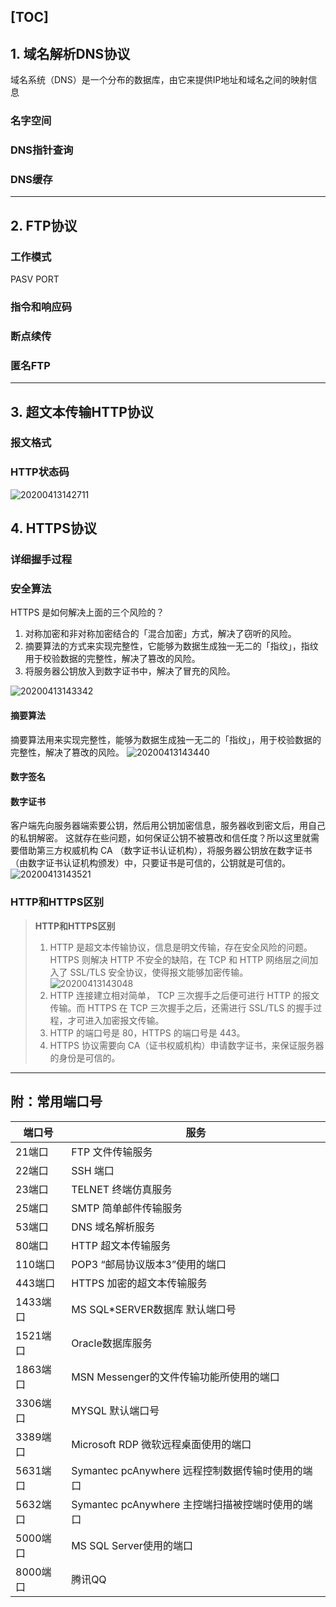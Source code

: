 [TOC]
---
## 1. 域名解析DNS协议
域名系统（DNS）是一个分布的数据库，由它来提供IP地址和域名之间的映射信息
### 名字空间
### DNS指针查询
### DNS缓存
---

## 2. FTP协议
### 工作模式
PASV
PORT
### 指令和响应码
### 断点续传
### 匿名FTP

---

## 3. 超文本传输HTTP协议

### 报文格式

### HTTP状态码
![20200413142711](https://i.loli.net/2020/04/13/BhFS9qLJ1dQEOze.png)

## 4. HTTPS协议
### 详细握手过程
### 安全算法
HTTPS 是如何解决上面的三个风险的？
1. 对称加密和非对称加密结合的「混合加密」方式，解决了窃听的风险。
2. 摘要算法的方式来实现完整性，它能够为数据生成独一无二的「指纹」，指纹用于校验数据的完整性，解决了篡改的风险。
3. 将服务器公钥放入到数字证书中，解决了冒充的风险。

![20200413143342](https://i.loli.net/2020/04/13/sFVJhnR3A1oLYjt.png)
#### 摘要算法
摘要算法用来实现完整性，能够为数据生成独一无二的「指纹」，用于校验数据的完整性，解决了篡改的风险。
![20200413143440](https://i.loli.net/2020/04/13/qaFYBKGd8clnNQ4.png)
#### 数字签名
#### 数字证书
客户端先向服务器端索要公钥，然后用公钥加密信息，服务器收到密文后，用自己的私钥解密。
这就存在些问题，如何保证公钥不被篡改和信任度？所以这里就需要借助第三方权威机构 CA （数字证书认证机构），将服务器公钥放在数字证书（由数字证书认证机构颁发）中，只要证书是可信的，公钥就是可信的。
![20200413143521](https://i.loli.net/2020/04/13/T6AOq72Si1xKmWQ.png)


### HTTP和HTTPS区别
> **HTTP和HTTPS区别**
> 
> 1. HTTP 是超文本传输协议，信息是明文传输，存在安全风险的问题。HTTPS 则解决 HTTP 不安全的缺陷，在 TCP 和 HTTP 网络层之间加入了 SSL/TLS 安全协议，使得报文能够加密传输。
> ![20200413143048](https://i.loli.net/2020/04/13/Z9ohEp5vTsaqFj6.png)
> 2. HTTP 连接建立相对简单， TCP 三次握手之后便可进行 HTTP 的报文传输。而 HTTPS 在 TCP 三次握手之后，还需进行 SSL/TLS 的握手过程，才可进入加密报文传输。
> 3. HTTP 的端口号是 80，HTTPS 的端口号是 443。
> 4. HTTPS 协议需要向 CA（证书权威机构）申请数字证书，来保证服务器的身份是可信的。
---
## 附：常用端口号

| 端口号   | 服务                                             |
| -------- | ------------------------------------------------ |
| 21端口   | FTP 文件传输服务                                 |
| 22端口   | SSH 端口                                         |
| 23端口   | TELNET 终端仿真服务                              |
| 25端口   | SMTP 简单邮件传输服务                            |
| 53端口   | DNS 域名解析服务                                 |
| 80端口   | HTTP 超文本传输服务                              |
| 110端口  | POP3 “邮局协议版本3”使用的端口                   |
| 443端口  | HTTPS 加密的超文本传输服务                       |
| 1433端口 | MS SQL*SERVER数据库 默认端口号                   |
| 1521端口 | Oracle数据库服务                                 |
| 1863端口 | MSN Messenger的文件传输功能所使用的端口          |
| 3306端口 | MYSQL 默认端口号                                 |
| 3389端口 | Microsoft RDP 微软远程桌面使用的端口             |
| 5631端口 | Symantec pcAnywhere 远程控制数据传输时使用的端口 |
| 5632端口 | Symantec pcAnywhere 主控端扫描被控端时使用的端口 |
| 5000端口 | MS SQL Server使用的端口                          |
| 8000端口 | 腾讯QQ                                           |